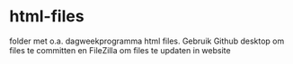 # html-files
folder met o.a. dagweekprogramma html files.
Gebruik Github desktop om files te committen
en FileZilla om files te updaten in website
